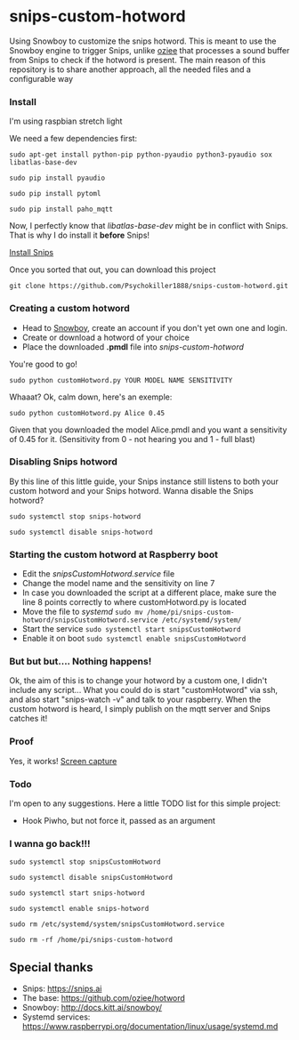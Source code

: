 # snips-custom-hotword
Using Snowboy to customize the snips hotword. This is meant to use the Snowboy engine to trigger Snips, unlike [oziee](https://github.com/oziee/hotword) that processes a sound buffer from Snips to check if the hotword is present. The main reason of this repository is to share another approach, all the needed files and a configurable way


### Install

I'm using raspbian stretch light

We need a few dependencies first:

```sudo apt-get install python-pip python-pyaudio python3-pyaudio sox libatlas-base-dev```

```sudo pip install pyaudio```

```sudo pip install pytoml```

```sudo pip install paho_mqtt```

Now, I perfectly know that *libatlas-base-dev* might be in conflict with Snips. That is why I do install it **before** Snips!

[Install Snips](https://github.com/snipsco/snips-platform-documentation/wiki/1.-Setup-the-Snips-Voice-Platform)

Once you sorted that out, you can download this project

```git clone https://github.com/Psychokiller1888/snips-custom-hotword.git```


### Creating a custom hotword

* Head to [Snowboy](https://snowboy.kitt.ai/dashboard), create an account if you don't yet own one and login.
* Create or download a hotword of your choice
* Place the downloaded **.pmdl** file into *snips-custom-hotword*

You're good to go!

```sudo python customHotword.py YOUR MODEL NAME SENSITIVITY```

Whaaat? Ok, calm down, here's an exemple:

```sudo python customHotword.py Alice 0.45```

Given that you downloaded the model Alice.pmdl and you want a sensitivity of 0.45 for it. (Sensitivity from 0 - not hearing you and 1 - full blast)


### Disabling Snips hotword

By this line of this little guide, your Snips instance still listens to both your custom hotword and your Snips hotword. Wanna disable the Snips hotword?

```sudo systemctl stop snips-hotword```

```sudo systemctl disable snips-hotword```


### Starting the custom hotword at Raspberry boot

* Edit the *snipsCustomHotword.service* file
* Change the model name and the sensitivity on line 7
* In case you downloaded the script at a different place, make sure the line 8 points correctly to where customHotword.py is located
* Move the file to *systemd* ```sudo mv /home/pi/snips-custom-hotword/snipsCustomHotword.service /etc/systemd/system/```
* Start the service ```sudo systemctl start snipsCustomHotword```
* Enable it on boot ```sudo systemctl enable snipsCustomHotword```


### But but but.... Nothing happens!

Ok, the aim of this is to change your hotword by a custom one, I didn't include any script... What you could do is start "customHotword" via ssh, and also start "snips-watch -v" and talk to your raspberry. When the custom hotword is heard, I simply publish on the mqtt server and Snips catches it!


### Proof
Yes, it works!
[Screen capture](https://puu.sh/zwS0X.png)


### Todo

I'm open to any suggestions. Here a little TODO list for this simple project:
* Hook Piwho, but not force it, passed as an argument





### I wanna go back!!!
```sudo systemctl stop snipsCustomHotword```

```sudo systemctl disable snipsCustomHotword```

```sudo systemctl start snips-hotword```

```sudo systemctl enable snips-hotword```

```sudo rm /etc/systemd/system/snipsCustomHotword.service```

```sudo rm -rf /home/pi/snips-custom-hotword```


## Special thanks
* Snips: https://snips.ai
* The base: https://github.com/oziee/hotword
* Snowboy: http://docs.kitt.ai/snowboy/
* Systemd services: https://www.raspberrypi.org/documentation/linux/usage/systemd.md
